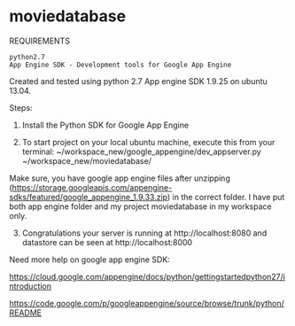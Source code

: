 # moviedatabase
REQUIREMENTS

    python2.7
    App Engine SDK - Development tools for Google App Engine 

Created and tested using python 2.7 App engine SDK 1.9.25 on ubuntu 13.04.

Steps: 

1. Install the Python SDK for Google App Engine

2. To start project on your local ubuntu machine, execute this from your terminal:
~/workspace_new/google_appengine/dev_appserver.py ~/workspace_new/moviedatabase/

Make sure, you have google app engine files after unzipping (https://storage.googleapis.com/appengine-sdks/featured/google_appengine_1.9.33.zip)
in the correct folder. I have put both app engine folder and my project moviedatabase in my workspace only.

3. Congratulations your server is running at http://localhost:8080
 and datastore can be seen at http://localhost:8000



Need more help on google app engine SDK:


 https://cloud.google.com/appengine/docs/python/gettingstartedpython27/introduction


 https://code.google.com/p/googleappengine/source/browse/trunk/python/README






